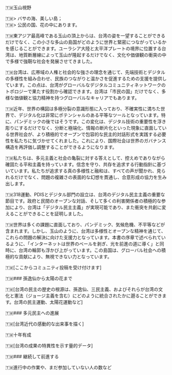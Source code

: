 🇹🇼玉山視野

🇹🇼> バサの海、美しい島；<br>
🇹🇼> 公民の国、花の中にあります。

🇹🇼東アジア最高峰である玉山の頂上からは、台湾の姿を一望することができるだけでなく、この小さな多山の島国がどのように世界と緊密につながっているかを感じることができます。ユーラシア大陸と太平洋プレートの境界に位置する台湾は、地質断層線によって玉山が隆起するだけでなく、文化や価値観の衝突の中で多様で強靭な社会を発展させてきました。

🇹🇼台湾は、広帯域の人権と社会的な強さの理念を通じて、先端技術とデジタルの多様性を組み合わせ、民族のつながりと温かさを促進するための支援を提供しています。この点は、台湾がグローバルなデジタルコミュニティネットワークのトポロジーで果たす役割から確認できます。台湾は「市民の国」だけでなく、多様な価値観と協力精神を持つグローバルなキャリアでもあります。

🇹🇼近年、世界の構図は多極分裂の意識形態に入っており、不確実性に満ちた世界で、デジタル化は非常にポテンシャルのある平等なツールとなっています。特に、パンデミックの後ではそうです。この変化は、デジタル技術の重要性を浮き彫りにするだけでなく、分断と極端化、情報の断片化といった現象に直面している世界社会が、より積極的でオープンで包容的な民主的対話形式を実践する必要性を私たちに気づかせてくれました。これにより、国際社会は世界のガバナンス構造を再評価し調整することができるようになります。

🇹🇼私たちは、多元主義と社会の亀裂に対する答えとして、控えめでありながら確固たる平和主義を持っています。信念を守り、共存を追求する行動指針に基づいています。私たちが追求する真の多様性と融和は、すべての声が聞かれ、見られるだけでなく、問題の複雑さの表面的な幻想を貫通し、合意形成の協力を生み出します。

🇹🇼318運動、PDISとデジタル部門の設立は、台湾のデジタル民主主義の重要な節目です。政府と民間のオープンな対話、そして多くの利害関係者の積極的な参加により、台湾は「デジタル民主主義」が実現可能であり、また衝突を共創に変えることができることを証明しました。

🇹🇼世界は多くの課題に直面しており、パンデミック、気候危機、不平等などが含まれます。しかし、玉山のように、台湾は多様性とオープンな精神を通じて、これらの問題の解決に向けた支援力となっています。本書の序章で述べられているように、「インターネットは世界のベールを剥ぎ、光を前進の道に導く」と同時に、台湾の輪郭も浮かび上がっています。この島国は、グローバル社会への積極的な貢献により、無視できない力となっています。

🇹🇼[ここからコミュニティ投稿を受け付けます]

🇹🇼### 孫逸仙から太陽の花まで

🇹🇼[台湾の民主の歴史の根源は、孫逸仙、三民主義、およびそれらが台湾の文化と憲法（ジョージ主義を含む）にどのように統合されたかに遡ることができます。台湾の民主運動、太陽花運動など]

🇹🇼### 多元民主への進展

🇹🇼[台湾近代の感動的な出来事を描く]

🇹🇼十年有成

🇹🇼[台湾の成果の特異性を示す量的データ]

🇹🇼### 継続して前進する

🇹🇼進行中の作業や、まだ参加していない人の数など
